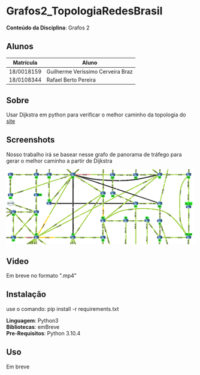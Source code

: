 # Grafos2_TopologiaRedesBrasil

**Conteúdo da Disciplina**: Grafos 2<br>

## Alunos
|Matrícula | Aluno 
| -- | -- | 
| 18/0018159  |  Guilherme Veríssimo Cerveira Braz | 
| 18/0108344  |  Rafael Berto Pereira | 

## Sobre 
Usar Dijkstra em python para verificar o melhor caminho da topologia do [site](https://www.rnp.br/sistema-rnp/ferramentas/panorama-de-trafego)

## Screenshots
Nosso trabalho irá se basear nesse grafo de panorama de tráfego para gerar o melhor caminho a partir de Dijkstra


![Grafo Original](imagens/grafo_Internet.png)

## Video
Em breve no formato ".mp4"

## Instalação 
use o comando: pip install -r requirements.txt

**Linguagem**: Python3 <br>
**Bibliotecas**: emBreve<br>
**Pre-Requisitos**: Python 3.10.4 <br>

## Uso 
Em breve



